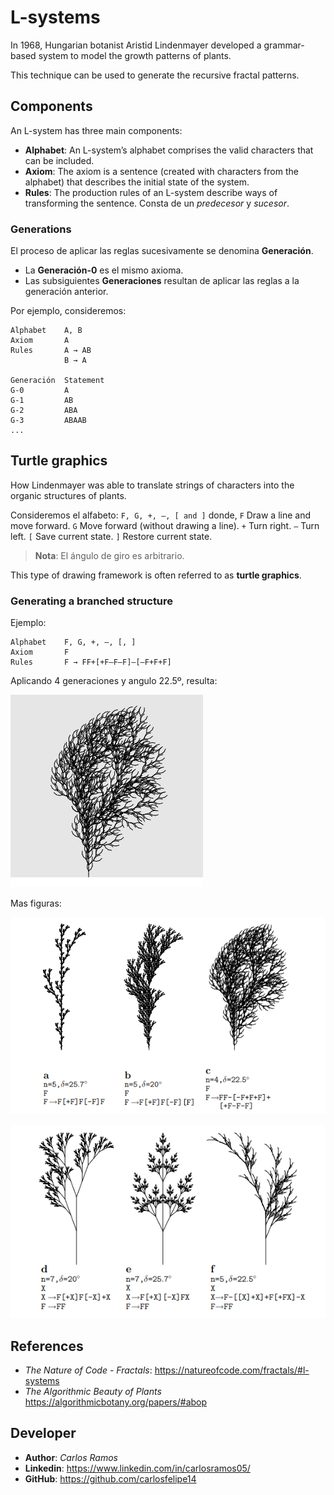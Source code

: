 # L-systems

In 1968, Hungarian botanist Aristid Lindenmayer developed a grammar-based system to model the growth patterns of plants.

This technique can be used to generate the recursive fractal patterns.

## Components

An L-system has three main components:
- __Alphabet__: An L-system’s alphabet comprises the valid characters that can be included.
- __Axiom__: The axiom is a sentence (created with characters from the alphabet) that describes the initial state of the system.
- __Rules__: The production rules of an L-system describe ways of transforming the sentence. Consta de un _predecesor_ y _sucesor_.

### Generations

El proceso de aplicar las reglas sucesivamente se denomina **Generación**.

- La **Generación-0** es el mismo axioma.
- Las subsiguientes **Generaciones** resultan de aplicar las reglas a la generación anterior.

Por ejemplo, consideremos:

```
Alphabet    A, B
Axiom       A
Rules       A → AB
            B → A

Generación	Statement
G-0     	A
G-1     	AB
G-2     	ABA
G-3     	ABAAB
...
```

## Turtle graphics

How Lindenmayer was able to translate strings of characters into the organic structures of plants.

Consideremos el alfabeto: `F, G, +, –, [ and ]`
donde, 
 `F`	Draw a line and move forward.
 `G`	Move forward (without drawing a line).
 `+`	Turn right.
 `–`	Turn left.
 `[`	Save current state.
 `]`	Restore current state.

> **Nota**: El ángulo de giro es arbitrario. 

This type of drawing framework is often referred to as __turtle graphics__.

### Generating a branched structure

Ejemplo:

```
Alphabet    F, G, +, –, [, ]
Axiom       F
Rules       F → FF+[+F–F–F]–[–F+F+F]
```

Aplicando 4 generaciones y angulo 22.5º, resulta:

![example-lsystem](example-lsystem.png)

Mas figuras:

![more example](more_examples1.jpg)

![more example](more_examples2.jpg)

## References

- *The Nature of Code - Fractals*: https://natureofcode.com/fractals/#l-systems
- *The Algorithmic Beauty of Plants* https://algorithmicbotany.org/papers/#abop

## Developer

- **Author**: *Carlos Ramos*
- **Linkedin**: https://www.linkedin.com/in/carlosramos05/
- **GitHub**: https://github.com/carlosfelipe14
